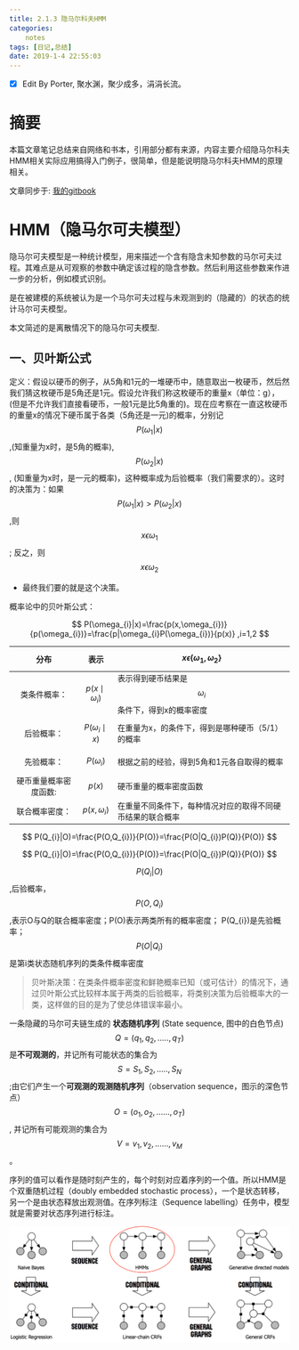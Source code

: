 ```yaml
---
title: 2.1.3 隐马尔科夫HMM
categories:      
    notes    
tags: [日记,总结]
date: 2019-1-4 22:55:03
---
```


- [x] Edit By Porter, 聚水渊，聚少成多，涓涓长流。

# 摘要

本篇文章笔记总结来自网络和书本，引用部分都有来源，内容主要介绍隐马尔科夫HMM相关实际应用搞得入门例子，很简单，但是能说明隐马尔科夫HMM的原理相关。

文章同步于: [我的gitbook](https://porter.gitbook.io/)

<!-- more -->

# HMM（隐马尔可夫模型）

隐马尔可夫模型是一种统计模型，用来描述一个含有隐含未知参数的马尔可夫过程。其难点是从可观察的参数中确定该过程的隐含参数。然后利用这些参数来作进一步的分析，例如模式识别。

是在被建模的系统被认为是一个马尔可夫过程与未观测到的（隐藏的）的状态的统计马尔可夫模型。

本文简述的是离散情况下的隐马尔可夫模型.



## 一、贝叶斯公式

定义：假设以硬币的例子，从5角和1元的一堆硬币中，随意取出一枚硬币，然后然我们猜这枚硬币是5角还是1元。假设允许我们称这枚硬币的重量x（单位：g），(但是不允许我们直接看硬币，一般1元是比5角重的)。现在应考察在一直这枚硬币的重量x的情况下硬币属于各类（5角还是一元)的概率，分别记$$P(\omega_{1}|x)$$,(知重量为x时，是5角的概率),$$P(\omega_{2}|x)$$, (知重量为x时，是一元的概率)，这种概率成为后验概率（我们需要求的）。这时的决策为：如果$$P(\omega_{1}|x)>P(\omega_{2}|x)$$,则$$x \epsilon \omega_{1} $$; 反之，则$$x \epsilon \omega_{2} $$

* 最终我们要的就是这个决策。

概率论中的贝叶斯公式：

$$
P(\omega_{i}|x)=\frac{p(x,\omega_{i})}{p(\omega_{i})}=\frac{p|\omega_{i}P(\omega_{i})}{p(x)} ,i=1,2
$$

|分布|表示|$$x \epsilon \left \{ \omega_{1},\omega_{2} \right \}$$|
|:---:|:---:|:---|
|类条件概率：|$$p(x\mid \omega_{i})$$|表示得到硬币结果是$$\omega_{i}$$条件下，得到x的概率密度|
|后验概率：|$$P(\omega_{i}\mid x)$$ |在重量为x，的条件下，得到是哪种硬币（5/1）的概率 |
|先验概率：|$$P(\omega_{i})$$ |根据之前的经验，得到5角和1元各自取得的概率|
|硬币重量概率密度函数:|$$p(x)$$|硬币重量的概率密度函数|
|联合概率密度：|$$p(x,\omega_{i})$$|在重量不同条件下，每种情况对应的取得不同硬币结果的联合概率|




$$
P(Q_{i}|O)=\frac{P(O,Q_{i})}{P(O)}=\frac{P(O|Q_{i})P(Q)}{P(O)}
$$



$$
P(Q_{i}|O)=\frac{P(O,Q_{i})}{P(O)}=\frac{P(O|Q_{i})P(Q)}{P(O)}
$$

$$P(Q_{i}|O)$$ ,后验概率，$$P(O,Q_{i})$$ ,表示O与Q的联合概率密度；P(O)表示两类所有的概率密度； P(Q_{i})是先验概率；$$P(O|Q_{i})$$是第i类状态随机序列的类条件概率密度

> 贝叶斯决策：在类条件概率密度和鲜艳概率已知（或可估计）的情况下，通过贝叶斯公式比较样本属于两类的后验概率，将类别决策为后验概率大的一类，这样做的目的是为了使总体错误率最小。



一条隐藏的马尔可夫链生成的 **状态随机序列** (State sequence, 图中的白色节点) $$Q=(q_{1},q_{2},.....,q_{T})$$是**不可观测的**，并记所有可能状态的集合为$$S={S_{1},S_{2},.....,S_{N}}$$;由它们产生一个**可观测的观测随机序列**（observation sequence，图示的深色节点）$$O=(o_{1},o_{2},......,o_{T})$$, 并记所有可能观测的集合为$$V={v_{1},v_{2},......,v_{M}}$$。

序列的值可以看作是随时刻产生的，每个时刻对应着序列的一个值。所以HMM是个双重随机过程（doubly embedded stochastic process），一个是状态转移，另一个是由状态释放出观测值。在序列标注（Sequence labelling）任务中，模型就是需要对状态序列进行标注。

![HHM 示意图](./image2/HHMarkov_3.1.png)

